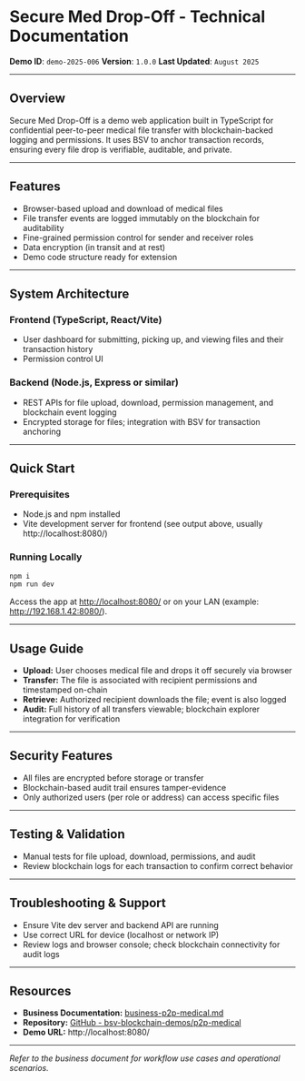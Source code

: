 # Secure Med Drop-Off - Technical Documentation

**Demo ID**: `demo-2025-006`
**Version**: `1.0.0`
**Last Updated**: `August 2025`

---

## Overview

Secure Med Drop-Off is a demo web application built in TypeScript for confidential peer-to-peer medical file transfer with blockchain-backed logging and permissions. It uses BSV to anchor transaction records, ensuring every file drop is verifiable, auditable, and private.

---

## Features

- Browser-based upload and download of medical files
- File transfer events are logged immutably on the blockchain for auditability
- Fine-grained permission control for sender and receiver roles
- Data encryption (in transit and at rest)
- Demo code structure ready for extension

---

## System Architecture

### Frontend (TypeScript, React/Vite)

- User dashboard for submitting, picking up, and viewing files and their transaction history
- Permission control UI

### Backend (Node.js, Express or similar)

- REST APIs for file upload, download, permission management, and blockchain event logging
- Encrypted storage for files; integration with BSV for transaction anchoring

---

## Quick Start

### Prerequisites

- Node.js and npm installed
- Vite development server for frontend (see output above, usually http://localhost:8080/)

### Running Locally

```bash
npm i
npm run dev
```
Access the app at [http://localhost:8080/](http://localhost:8080/) or on your LAN (example: http://192.168.1.42:8080/).

---

## Usage Guide

- **Upload:** User chooses medical file and drops it off securely via browser
- **Transfer:** The file is associated with recipient permissions and timestamped on-chain
- **Retrieve:** Authorized recipient downloads the file; event is also logged
- **Audit:** Full history of all transfers viewable; blockchain explorer integration for verification

---

## Security Features

- All files are encrypted before storage or transfer
- Blockchain-based audit trail ensures tamper-evidence
- Only authorized users (per role or address) can access specific files

---

## Testing & Validation

- Manual tests for file upload, download, permissions, and audit
- Review blockchain logs for each transaction to confirm correct behavior

---

## Troubleshooting & Support

- Ensure Vite dev server and backend API are running
- Use correct URL for device (localhost or network IP)
- Review logs and browser console; check blockchain connectivity for audit logs

---

## Resources
- **Business Documentation:** [business-p2p-medical.md](business-p2p-medical.md)
- **Repository:** [GitHub - bsv-blockchain-demos/p2p-medical](https://github.com/bsv-blockchain-demos/p2p-medical)
- **Demo URL:** http://localhost:8080/

---

*Refer to the business document for workflow use cases and operational scenarios.*
